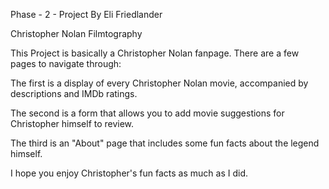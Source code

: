 Phase - 2 - Project By Eli Friedlander

Christopher Nolan Filmtography 

This Project is basically a Christopher Nolan fanpage. There are a few pages to navigate through:

The first is a display of every Christopher Nolan movie, accompanied by descriptions and IMDb ratings. 

The second is a form that allows you to add movie suggestions for Christopher himself to review.

The third is an "About" page that includes some fun facts about the legend himself. 

I hope you enjoy Christopher's fun facts as much as I did.
